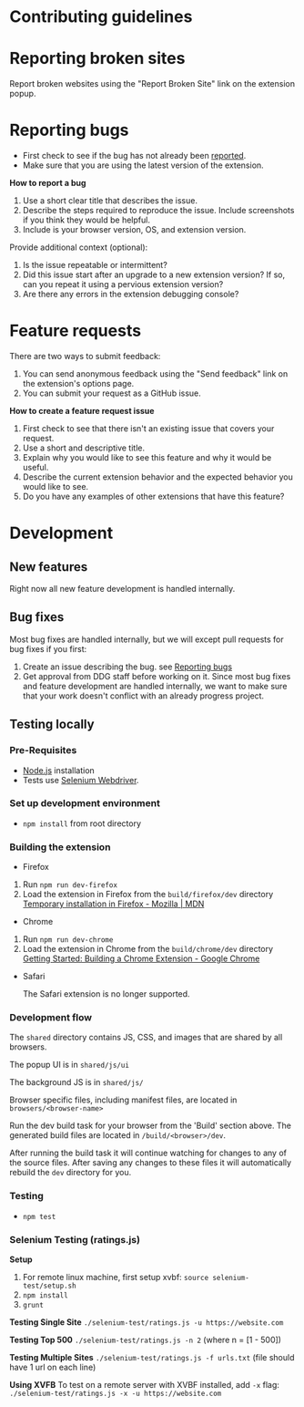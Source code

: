 # Contributing guidelines

# Reporting broken sites

Report broken websites using the "Report Broken Site" link on the extension popup.

# Reporting bugs

- First check to see if the bug has not already been [reported]().
- Make sure that you are using the latest version of the extension.

**How to report a bug**
1. Use a short clear title that describes the issue.
2. Describe the steps required to reproduce the issue. Include screenshots if you think they would be helpful.
3. Include is your browser version, OS, and extension version.

Provide additional context (optional):
1. Is the issue repeatable or intermittent?
2. Did this issue start after an upgrade to a new extension version? If so, can you repeat it using a pervious extension version?
3. Are there any errors in the extension debugging console?

# Feature requests

There are two ways to submit feedback:
1. You can send anonymous feedback using the "Send feedback" link on the extension's options page.
2. You can submit your request as a GitHub issue.

**How to create a feature request issue**
1. First check to see that there isn't an existing issue that covers your request.
2. Use a short and descriptive title.
3. Explain why you would like to see this feature and why it would be useful.
4. Describe the current extension behavior and the expected behavior you would like to see.
5. Do you have any examples of other extensions that have this feature?

# Development

## New features

Right now all new feature development is handled internally.

## Bug fixes

Most bug fixes are handled internally, but we will except pull requests for bug fixes if you first:
1. Create an issue describing the bug. see [Reporting bugs](https://github.com/duckduckgo/duckduckgo-privacy-extension/CONTRIBUTING.md#reporting-bugs)
2. Get approval from DDG staff before working on it. Since most bug fixes and feature development are handled internally, we want to make sure that your work doesn't conflict with an already progress project.

## Testing locally

### Pre-Requisites
- [Node.js](https://nodejs.org) installation
- Tests use [Selenium Webdriver](http://seleniumhq.github.io/selenium/docs/api/javascript/index.html).

### Set up development environment
- `npm install` from root directory

### Building the extension
- Firefox
 1. Run `npm run dev-firefox`
 2. Load the extension in Firefox from the `build/firefox/dev` directory
[Temporary installation in Firefox - Mozilla | MDN](https://developer.mozilla.org/en-US/Add-ons/WebExtensions/Temporary_Installation_in_Firefox)

- Chrome
 1. Run `npm run dev-chrome`
 2. Load the extension in Chrome from the `build/chrome/dev` directory
[Getting Started: Building a Chrome Extension - Google Chrome](https://developer.chrome.com/extensions/getstarted#unpacked)

- Safari

  The Safari extension is no longer supported.


### Development flow

The `shared` directory contains JS, CSS, and images that are shared by all browsers.

The popup UI is in `shared/js/ui`

The background JS is in `shared/js/`

Browser specific files, including manifest files, are located in `browsers/<browser-name>`

Run the dev build task for your browser from the 'Build' section above. The generated build files are located in `/build/<browser>/dev`.

After running the build task it will continue watching for changes to any of the source files. After saving any changes to these files it will automatically rebuild the `dev` directory for you.

### Testing
- `npm test`

### Selenium Testing (ratings.js)

**Setup**

1. For remote linux machine, first setup xvbf: `source selenium-test/setup.sh`
2. `npm install`
3. `grunt`

**Testing Single Site** `./selenium-test/ratings.js -u https://website.com`

**Testing Top 500** `./selenium-test/ratings.js -n 2` (where n = [1 - 500])

**Testing Multiple Sites** `./selenium-test/ratings.js -f urls.txt` (file should have 1 url on each line)

**Using XVFB** To test on a remote server with XVBF installed, add `-x` flag: `./selenium-test/ratings.js -x -u https://website.com`
